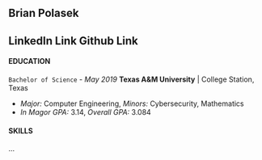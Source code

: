 ## **Brian Polasek**
LinkedIn Link
Github Link
---
#### EDUCATION
```Bachelor of Science``` - *May 2019*
**Texas A&M University** | College Station, Texas
* *Major:* Computer Engineering, *Minors:* Cybersecurity, Mathematics
* *In Magor GPA:* 3.14, *Overall GPA:* 3.084

#### SKILLS
...
